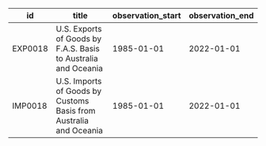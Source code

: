 | id      | title                                                             | observation_start   | observation_end   |
|---------|-------------------------------------------------------------------|---------------------|-------------------|
| EXP0018 | U.S. Exports of Goods by F.A.S. Basis to Australia and Oceania    | 1985-01-01          | 2022-01-01        |
| IMP0018 | U.S. Imports of Goods by Customs Basis from Australia and Oceania | 1985-01-01          | 2022-01-01        |